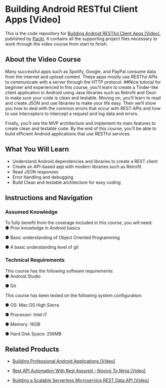 # Building Android RESTful Client Apps [Video]
This is the code repository for [Building Android RESTful Client Apps [Video]](https://www.packtpub.com/application-development/building-android-restful-client-apps-video?utm_source=github&utm_medium=repository&utm_campaign=9781788995863), published by [Packt](https://www.packtpub.com/?utm_source=github). It contains all the supporting project files necessary to work through the video course from start to finish.
## About the Video Course
Many successful apps such as Spotify, Google, and PayPal consume data from the internet and upload content. These apps mostly use RESTful APIs to communicate with a server through the HTTP protocol.
##Nice tutorial for beginner and experienced
In this course, you’ll learn to create a Tinder-like client application in Android using Java libraries such as Retrofit and Gson to make sure your code is clean and testable. Moving on, you’ll learn to read and create JSON and use libraries to make your life easy. Then we’ll show you how to deal with the common errors that occur with REST APIs and how to use interceptors to intercept a request and log data and errors.

Finally, you’ll see the MVP architecture and implement its main features to create clean and testable code. By the end of this course, you’ll be able to build efficient Android applications that use RESTful services.

<H2>What You Will Learn</H2>
<DIV class=book-info-will-learn-text>
<UL>
<LI>Understand Android dependencies and libraries to create a REST client 
<LI>Create an API-based app with modern libraries such as Retrofit 
<LI>Read JSON responses 
<LI>Error handling and debugging 
<LI>Build Clean and testable architecture for easy coding </LI></UL></DIV>


## Instructions and Navigation
### Assumed Knowledge
To fully benefit from the coverage included in this course, you will need:<br/>
● Prior knowledge in Android basics

● Basic understanding of Object Oriented Programming

● A basic understanding level of git


### Technical Requirements
This course has the following software requirements:<br/>
● Android Studio

● Git

This course has been tested on the following system configuration:

● OS: Mac OS High Sierra

● Processor: Intel i7

● Memory: 16GB

● Hard Disk Space: 256MB


## Related Products
* [Building Professional Android Applications [Video]](https://www.packtpub.com/web-development/building-professional-android-applications-video?utm_source=github&utm_medium=repository&utm_campaign=9781786464644)

* [Rest API Automation With Rest Assured - Novice To Ninja [Video]](https://www.packtpub.com/web-development/rest-api-automation-rest-assured-novice-ninja-video?utm_source=github&utm_medium=repository&utm_campaign=9781789134087)

* [Building a Scalable Serverless Microservice REST Data API [Video]](https://www.packtpub.com/application-development/building-scalable-serverless-microservice-rest-data-api-video?utm_source=github&utm_medium=repository&utm_campaign=9781788622318)

